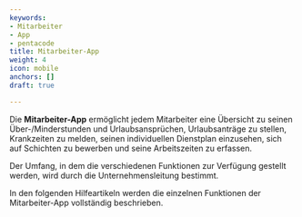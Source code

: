```yaml
---
keywords:
- Mitarbeiter
- App
- pentacode
title: Mitarbeiter-App
weight: 4
icon: mobile
anchors: []
draft: true

---
```

Die **Mitarbeiter-App** ermöglicht jedem Mitarbeiter eine Übersicht zu seinen Über-/Minderstunden und Urlaubsansprüchen, Urlaubsanträge zu stellen, Krankzeiten zu melden, seinen individuellen Dienstplan einzusehen, sich auf Schichten zu bewerben und seine Arbeitszeiten zu erfassen.

Der Umfang, in dem die verschiedenen Funktionen zur Verfügung gestellt werden, wird durch die Unternehmensleitung bestimmt.

In den folgenden Hilfeartikeln werden die einzelnen Funktionen der Mitarbeiter-App vollständig beschrieben.